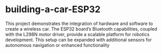 # building-a-car-ESP32
This project demonstrates the integration of hardware and software to create a wireless car. The ESP32 board’s Bluetooth capabilities, coupled with the L298N motor driver, provide a scalable platform for robotics development. This setup can be expanded with additional sensors for autonomous navigation or enhanced functionality
